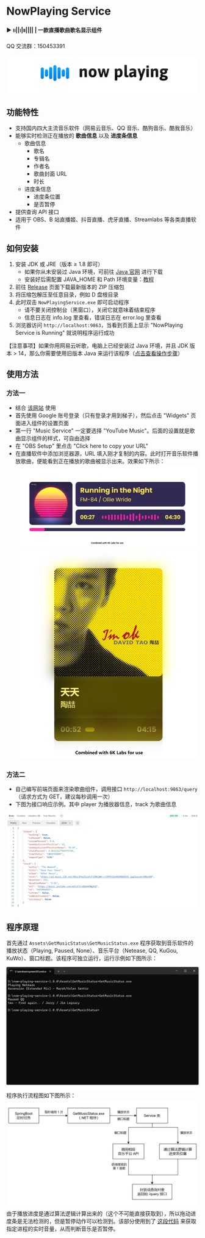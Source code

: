 # NowPlaying Service

**▶︎ ၊၊||၊|။|||| |   一款直播歌曲歌名显示组件**

QQ 交流群：150453391

![](/images/now_playing_release_banner.png)



## 功能特性

- 支持国内四大主流音乐软件（网易云音乐、QQ 音乐、酷狗音乐、酷我音乐）
- 能够实时检测正在播放的 **歌曲信息** 以及 **进度条信息**
  - 歌曲信息
    - 歌名
    - 专辑名
    - 作者名
    - 歌曲封面 URL
    - 时长
  - 进度条信息
    - 进度条位置
    - 是否暂停
- 提供查询 API 接口
- 适用于 OBS、B 站直播姬、抖音直播、虎牙直播、Streamlabs 等各类直播软件



## 如何安装

1. 安装 JDK 或 JRE（版本 ≥ 1.8 即可）
   - 如果你从未安装过 Java 环境，可前往 [Java 官网](https://www.java.com/zh-CN/) 进行下载
   - 安装好后需配置 JAVA_HOME 和 Path 环境变量：[教程](https://www.bilibili.com/video/BV1uJ411k7wy?p=9)
2. 前往 [Release](https://github.com/Widdit/now-playing-service/releases) 页面下载最新版本的 ZIP 压缩包
3. 将压缩包解压至任意目录，例如 D 盘根目录
4. 此时双击 `NowPlayingService.exe` 即可启动程序
   - 请不要关闭控制台（黑窗口），关闭它就意味着结束程序
   - 信息日志在 info.log 里查看，错误日志在 error.log 里查看
5. 浏览器访问 `http://localhost:9863`，当看到页面上显示 "NowPlaying Service is Running" 就说明程序运行成功

【注意事项】如果你用网易云听歌，电脑上已经安装过 Java 环境，并且 JDK 版本 > 14，那么你需要使用旧版本 Java 来运行该程序（[点击查看操作步骤](https://www.kdocs.cn/l/cmfQeMoUD87z)）



## 使用方法

### 方法一

- 结合 [该网站](https://6klabs.com/amuse) 使用
- 首先使用 Google 账号登录（只有登录才用到梯子），然后点击 "Widgets" 页面进入组件的设置页面
- 第一行 "Music Service" 一定要选择 "YouTube Music"。后面的设置就是歌曲显示组件的样式，可自由选择
- 在 "OBS Setup" 里点击 "Click here to copy your URL"
- 在直播软件中添加浏览器源，URL 填入刚才复制的内容。此时打开音乐软件播放歌曲，便能看到正在播放的歌曲被显示出来。效果如下所示：
![](/images/sample_1.png)
![](/images/sample_2.png)

### 方法二

- 自己编写前端页面来渲染歌曲组件，调用接口 `http://localhost:9863/query`（请求方式为 GET，建议每秒调用一次）
- 下图为接口响应示例。其中 player 为播放器信息，track 为歌曲信息

![](/images/query_response.png)



## 程序原理

首先通过 `Assets\GetMusicStatus\GetMusicStatus.exe` 程序获取到音乐软件的播放状态（Playing, Paused, None）、音乐平台（Netease, QQ, KuGou, KuWo）、窗口标题。该程序可独立运行，运行示例如下图所示：
![](/images/getMusicStatus_output.png)
程序执行流程图如下图所示：
![](/images/flow_chart.png)
由于播放进度是通过算法逻辑计算出来的（这个不可能直接获取到），所以拖动进度条是无法检测的，但是暂停动作可以检测到。该部分使用到了 [这段代码](https://stackoverflow.com/questions/23182880/check-if-an-application-emits-sound) 来获取指定进程的实时音量，从而判断音乐是否暂停。